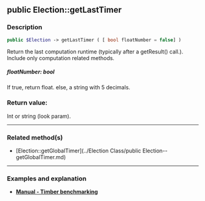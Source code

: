 ## public Election::getLastTimer

### Description    

```php
public $Election -> getLastTimer ( [ bool floatNumber = false] )
```

Return the last computation runtime (typically after a getResult() call.). Include only computation related methods.    


##### **floatNumber:** *bool*   
If true, return float. else, a string with 5 decimals.    



### Return value:   

Int or string (look param).


---------------------------------------

### Related method(s)      

* [Election::getGlobalTimer](../Election Class/public Election--getGlobalTimer.md)    

---------------------------------------

### Examples and explanation

* **[Manual - Timber benchmarking](https://github.com/julien-boudry/Condorcet/wiki/III-%23-A.-Avanced-features-%26-Configuration-%23-1.-Timer-Benchmarking)**    
